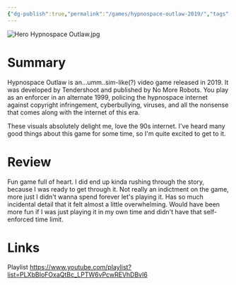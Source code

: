 ```yaml
---
{"dg-publish":true,"permalink":"/games/hypnospace-outlaw-2019/","tags":["LP","games"],"created":"2024-02-10","updated":"2024-10-29"}
---
```



![Hero Hypnospace Outlaw.jpg](/img/user/Attachments/Hero%20Hypnospace%20Outlaw.jpg)

# Summary

Hypnospace Outlaw is an...umm..sim-like(?) video game released in 2019. It was developed by Tendershoot and published by No More Robots. You play as an enforcer in an alternate 1999, policing the hypnospace internet against copyright infringement, cyberbullying, viruses, and all the nonsense that comes along with the internet of this era.

These visuals absolutely delight me, love the 90s internet. I've heard many good things about this game for some time, so I'm quite excited to get to it.

# Review

Fun game full of heart. I did end up kinda rushing through the story, because I was ready to get through it. Not really an indictment on the game, more just I didn't wanna spend forever let's playing it. Has so much incidental detail that it felt almost a little overwhelming. Would have been more fun if I was just playing it in my own time and didn't have that self-enforced time limit.

# Links

Playlist https://www.youtube.com/playlist?list=PLXbBIoFOxaQtBc_LPTW6vPcwREVhDBvl6
